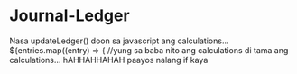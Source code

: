 # Journal-Ledger
Nasa updateLedger() doon sa javascript ang calculations...
${entries.map((entry) => { //yung sa baba nito ang calculations
di tama ang calculations... hAHHAHHAHAH paayos nalang if kaya
